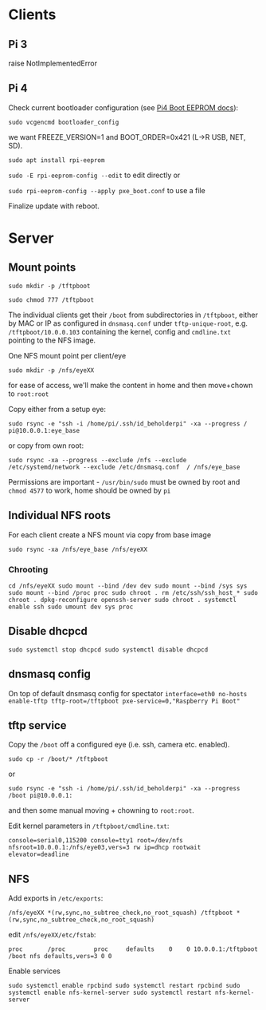 # Clients
## Pi 3
raise NotImplementedError

## Pi 4
Check current bootloader configuration (see [Pi4 Boot EEPROM docs](https://www.raspberrypi.com/documentation/computers/raspberry-pi.html#raspberry-pi-4-boot-eeprom)):

`sudo vcgencmd bootloader_config`

we want FREEZE_VERSION=1 and BOOT_ORDER=0x421 (L->R USB, NET, SD).

`sudo apt install rpi-eeprom`

`sudo -E rpi-eeprom-config --edit` to edit directly or

`sudo rpi-eeprom-config --apply pxe_boot.conf` to use a file

Finalize update with reboot.

# Server
## Mount points
`sudo mkdir -p /tftpboot`

`sudo chmod 777 /tftpboot`

The individual clients get their `/boot` from subdirectories in `/tftpboot`, either by MAC or IP as
configured in `dnsmasq.conf` under `tftp-unique-root`, e.g. `/tftpboot/10.0.0.103` containing the kernel, config
and `cmdline.txt` pointing to the NFS image.

One NFS mount point per client/eye

`sudo mkdir -p /nfs/eyeXX` 

for ease of access, we'll make the content in home and then move+chown to `root:root`

Copy either from a setup eye:

`sudo rsync -e "ssh -i /home/pi/.ssh/id_beholderpi" -xa --progress / pi@10.0.0.1:eye_base`

or copy from own root:

`sudo rsync -xa --progress --exclude /nfs --exclude /etc/systemd/network --exclude /etc/dnsmasq.conf  / /nfs/eye_base`

Permissions are important - `/usr/bin/sudo` must be owned by root and `chmod 4577` to work, home should be owned by `pi`

## Individual NFS roots
For each client create a NFS mount via copy from base image

`sudo rsync -xa /nfs/eye_base /nfs/eyeXX`

### Chrooting
`cd /nfs/eyeXX
sudo mount --bind /dev dev
sudo mount --bind /sys sys
sudo mount --bind /proc proc
sudo chroot . rm /etc/ssh/ssh_host_*
sudo chroot . dpkg-reconfigure openssh-server
sudo chroot . systemctl enable ssh
sudo umount dev sys proc`

## Disable dhcpcd
`sudo systemctl stop dhcpcd
sudo systemctl disable dhcpcd`

## dnsmasq config
On top of default dnsmasq config for spectator
`interface=eth0
no-hosts
enable-tftp
tftp-root=/tftpboot
pxe-service=0,"Raspberry Pi Boot"`

## tftp service
Copy the `/boot` off a configured eye (i.e. ssh, camera etc. enabled).

`sudo cp -r /boot/* /tftpboot`

or

`sudo rsync -e "ssh -i /home/pi/.ssh/id_beholderpi" -xa --progress /boot pi@10.0.0.1:`

and then some manual moving + chowning to `root:root`.

Edit kernel parameters in `/tftpboot/cmdline.txt`:

`console=serial0,115200 console=tty1 root=/dev/nfs 
nfsroot=10.0.0.1:/nfs/eye03,vers=3 rw ip=dhcp rootwait elevator=deadline`

## NFS
Add exports in `/etc/exports`:

`/nfs/eyeXX *(rw,sync,no_subtree_check,no_root_squash)
/tftpboot *(rw,sync,no_subtree_check,no_root_squash)`

edit `/nfs/eyeXX/etc/fstab`:

`proc       /proc        proc     defaults    0    0
10.0.0.1:/tftpboot /boot nfs defaults,vers=3 0 0`

Enable services

`sudo systemctl enable rpcbind
sudo systemctl restart rpcbind
sudo systemctl enable nfs-kernel-server
sudo systemctl restart nfs-kernel-server`





